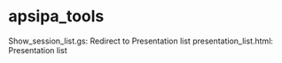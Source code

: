 # apsipa_tools

Show_session_list.gs: Redirect to Presentation list
presentation_list.html: Presentation list 

